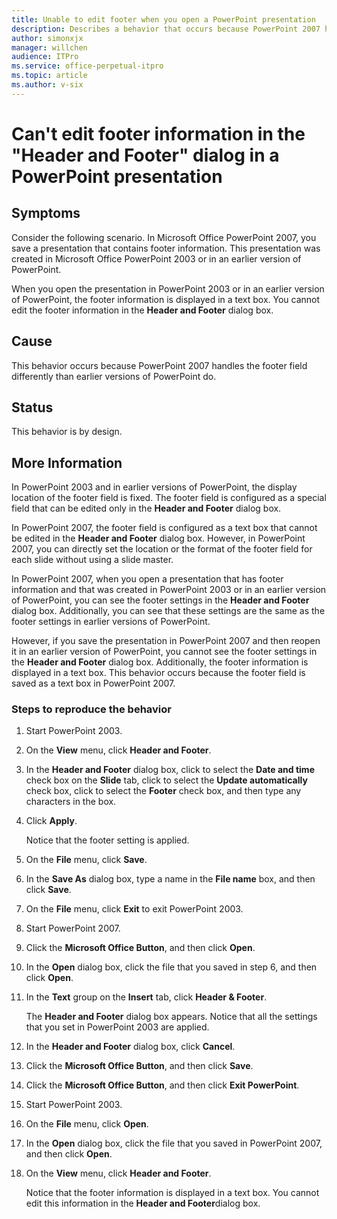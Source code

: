```yaml
---
title: Unable to edit footer when you open a PowerPoint presentation
description: Describes a behavior that occurs because PowerPoint 2007 handles footer information differently than earlier versions of PowerPoint do.
author: simonxjx
manager: willchen
audience: ITPro
ms.service: office-perpetual-itpro
ms.topic: article 
ms.author: v-six
---
```


# Can't edit footer information in the "Header and Footer" dialog in a PowerPoint presentation

## Symptoms

Consider the following scenario. In Microsoft Office PowerPoint 2007, you save a presentation that contains footer information. This presentation was created in Microsoft Office PowerPoint 2003 or in an earlier version of PowerPoint.

When you open the presentation in PowerPoint 2003 or in an earlier version of PowerPoint, the footer information is displayed in a text box. You cannot edit the footer information in the **Header and Footer** dialog box.

## Cause

This behavior occurs because PowerPoint 2007 handles the footer field differently than earlier versions of PowerPoint do.

## Status

This behavior is by design.

## More Information

In PowerPoint 2003 and in earlier versions of PowerPoint, the display location of the footer field is fixed. The footer field is configured as a special field that can be edited only in the **Header and Footer** dialog box.

In PowerPoint 2007, the footer field is configured as a text box that cannot be edited in the **Header and Footer** dialog box. However, in PowerPoint 2007, you can directly set the location or the format of the footer field for each slide without using a slide master.

In PowerPoint 2007, when you open a presentation that has footer information and that was created in PowerPoint 2003 or in an earlier version of PowerPoint, you can see the footer settings in the **Header and Footer** dialog box. Additionally, you can see that these settings are the same as the footer settings in earlier versions of PowerPoint.

However, if you save the presentation in PowerPoint 2007 and then reopen it in an earlier version of PowerPoint, you cannot see the footer settings in the **Header and Footer** dialog box. Additionally, the footer information is displayed in a text box. This behavior occurs because the footer field is saved as a text box in PowerPoint 2007.

### Steps to reproduce the behavior

1. Start PowerPoint 2003.
2. On the **View** menu, click **Header and Footer**.
3. In the **Header and Footer** dialog box, click to select the **Date and time** check box on the **Slide** tab, click to select the **Update automatically** check box, click to select the **Footer** check box, and then type any characters in the box.
4. Click **Apply**.

   Notice that the footer setting is applied.

5. On the **File** menu, click **Save**.
6. In the **Save As** dialog box, type a name in the **File name** box, and then click **Save**.
7. On the **File** menu, click **Exit** to exit PowerPoint 2003.
8. Start PowerPoint 2007.
9. Click the **Microsoft Office Button**, and then click **Open**.
10. In the **Open** dialog box, click the file that you saved in step 6, and then click **Open**.
11. In the **Text** group on the **Insert** tab, click **Header & Footer**.

    The **Header and Footer** dialog box appears. Notice that all the settings that you set in PowerPoint 2003 are applied.

12. In the **Header and Footer** dialog box, click **Cancel**.
13. Click the **Microsoft Office Button**, and then click **Save**.
14. Click the **Microsoft Office Button**, and then click **Exit PowerPoint**.
15. Start PowerPoint 2003.
16. On the **File** menu, click **Open**.
17. In the **Open** dialog box, click the file that you saved in PowerPoint 2007, and then click **Open**.
18. On the **View** menu, click **Header and Footer**.

    Notice that the footer information is displayed in a text box. You cannot edit this information in the **Header and Footer**dialog box.
